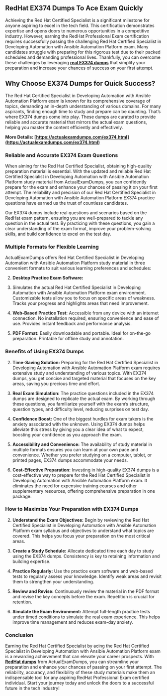 ## **RedHat**  **EX374 Dumps To Ace Exam Quickly**

Achieving the Red Hat Certified Specialist is a significant milestone for anyone aspiring to excel in the tech field. This certification demonstrates expertise and opens doors to numerous opportunities in a competitive industry. However, earning the RedHat Professional Exam certification requires successfully passing the challenging Red Hat Certified Specialist in Developing Automation with Ansible Automation Platform exam. Many candidates struggle with preparing for this rigorous test due to their packed schedules and demanding professional lives. Thankfully, you can overcome these challenges by leveraging  **[real EX374 dumps](https://actualexamdumps.com/ex374.html)**  that simplify your preparation and increase your chances of success on your first attempt.

## **Why Choose EX374 Dumps for Quick Success?**

The Red Hat Certified Specialist in Developing Automation with Ansible Automation Platform exam is known for its comprehensive coverage of topics, demanding an in-depth understanding of various domains. For many aspirants, finding enough time to study and prepare can be daunting. That’s where EX374 dumps come into play. These dumps are curated to provide reliable and accurate material that mirrors the actual exam questions, helping you master the content efficiently and effectively.

**More Details:  [https://actualexamdumps.com/ex374.html](https://actualexamdumps.com/ex374.html)**

### **Reliable and Accurate EX374 Exam Questions**

When aiming for the Red Hat Certified Specialist, obtaining high-quality preparation material is essential. With the updated and reliable Red Hat Certified Specialist in Developing Automation with Ansible Automation Platform study material from ActualExamDumps, you can confidently prepare for the exam and enhance your chances of passing it on your first attempt. The reliability and precision of our Red Hat Certified Specialist in Developing Automation with Ansible Automation Platform EX374 practice questions have earned us the trust of countless candidates.

Our EX374 dumps include real questions and scenarios based on the RedHat exam pattern, ensuring you are well-prepared to tackle any question in the actual test. By practicing with these questions, you gain a clear understanding of the exam format, improve your problem-solving skills, and build confidence to excel on the test day.

### **Multiple Formats for Flexible Learning**

ActualExamDumps offers Red Hat Certified Specialist in Developing Automation with Ansible Automation Platform study material in three convenient formats to suit various learning preferences and schedules:

2.  **Desktop Practice Exam Software:**
    
3.  Simulates the actual Red Hat Certified Specialist in Developing Automation with Ansible Automation Platform exam environment. Customizable tests allow you to focus on specific areas of weakness. Tracks your progress and highlights areas that need improvement.
    
4.  **Web-Based Practice Test:**  Accessible from any device with an internet connection. No installation required, ensuring convenience and ease of use. Provides instant feedback and performance analysis.
    
5.  **PDF Format:**  Easily downloadable and portable. Ideal for on-the-go preparation. Printable for offline study and annotation.
    

### **Benefits of Using EX374 Dumps**

2.  **Time-Saving Solution:**  Preparing for the Red Hat Certified Specialist in Developing Automation with Ansible Automation Platform exam requires extensive study and understanding of various topics. With EX374 dumps, you get concise and targeted material that focuses on the key areas, saving you precious time and effort.
    
3.  **Real Exam Simulation:**  The practice questions included in the EX374 dumps are designed to replicate the actual exam. By working through these questions, you familiarize yourself with the exam’s structure, question types, and difficulty level, reducing surprises on test day.
    
4.  **Confidence Boost:**  One of the biggest hurdles for exam takers is the anxiety associated with the unknown. Using EX374 dumps helps alleviate this stress by giving you a clear idea of what to expect, boosting your confidence as you approach the exam.
    
5.  **Accessibility and Convenience:**  The availability of study material in multiple formats ensures you can learn at your own pace and convenience. Whether you prefer studying on a computer, tablet, or printed pages, EX374 dumps accommodate your needs.
    
6.  **Cost-Effective Preparation:**  Investing in high-quality EX374 dumps is a cost-effective way to prepare for the Red Hat Certified Specialist in Developing Automation with Ansible Automation Platform exam. It eliminates the need for expensive training courses and other supplementary resources, offering comprehensive preparation in one package.
    

### **How to Maximize Your Preparation with EX374 Dumps**

2.  **Understand the Exam Objectives:**  Begin by reviewing the Red Hat Certified Specialist in Developing Automation with Ansible Automation Platform exam syllabus and objectives to understand what topics are covered. This helps you focus your preparation on the most critical areas.
    
3.  **Create a Study Schedule:**  Allocate dedicated time each day to study using the EX374 dumps. Consistency is key to retaining information and building expertise.
    
4.  **Practice Regularly:**  Use the practice exam software and web-based tests to regularly assess your knowledge. Identify weak areas and revisit them to strengthen your understanding.
    
5.  **Review and Revise:**  Continuously review the material in the PDF format and revise the key concepts before the exam. Repetition is crucial for retention.
    
6.  **Simulate the Exam Environment:**  Attempt full-length practice tests under timed conditions to simulate the real exam experience. This helps improve time management and reduces exam-day anxiety.
    

### **Conclusion**

Earning the Red Hat Certified Specialist by acing the Red Hat Certified Specialist in Developing Automation with Ansible Automation Platform exam is a rewarding achievement that can elevate your career prospects. With  **[RedHat dumps](https://actualexamdumps.com/redhat-certification.html)**  from ActualExamDumps, you can streamline your preparation and enhance your chances of passing on your first attempt. The reliability, accuracy, and flexibility of these study materials make them an indispensable tool for any aspiring RedHat Professional Exam certified individual. Start your journey today and unlock the doors to a successful future in the tech industry!
